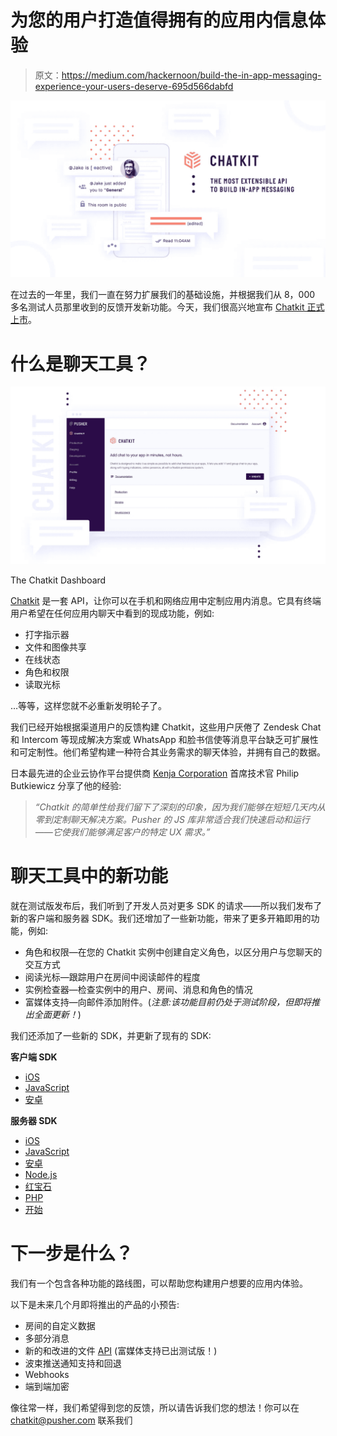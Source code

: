 # 为您的用户打造值得拥有的应用内信息体验

> 原文：<https://medium.com/hackernoon/build-the-in-app-messaging-experience-your-users-deserve-695d566dabfd>

![](img/9a6a50fbf8ef80c9f27b803748029f2b.png)

在过去的一年里，我们一直在努力扩展我们的基础设施，并根据我们从 8，000 多名测试人员那里收到的反馈开发新功能。今天，我们很高兴地宣布 [Chatkit 正式上市](http://pusher.com/chatkit)。

# 什么是聊天工具？

![](img/dd36cc38b618b1f0e52456bc95db09db.png)

The Chatkit Dashboard

[Chatkit](https://hackernoon.com/tagged/chatkit) 是一套 API，让你可以在手机和网络应用中定制应用内消息。它具有终端用户希望在任何应用内聊天中看到的现成功能，例如:

*   打字指示器
*   文件和图像共享
*   在线状态
*   角色和权限
*   读取光标

…等等，这样您就不必重新发明轮子了。

我们已经开始根据渠道用户的反馈构建 Chatkit，这些用户厌倦了 Zendesk Chat 和 Intercom 等现成解决方案或 WhatsApp 和脸书信使等消息平台缺乏可扩展性和可定制性。他们希望构建一种符合其业务需求的聊天体验，并拥有自己的数据。

日本最先进的企业云协作平台提供商 [Kenja Corporation](https://www.kenja.com/) 首席技术官 Philip Butkiewicz 分享了他的经验:

> *“Chatkit 的简单性给我们留下了深刻的印象，因为我们能够在短短几天内从零到定制聊天解决方案。Pusher 的 JS 库非常适合我们快速启动和运行——它使我们能够满足客户的特定 UX 需求。”*

# 聊天工具中的新功能

就在测试版发布后，我们听到了开发人员对更多 SDK 的请求——所以我们发布了新的客户端和服务器 SDK。我们还增加了一些新功能，带来了更多开箱即用的功能，例如:

*   角色和权限—在您的 Chatkit 实例中创建自定义角色，以区分用户与您聊天的交互方式
*   阅读光标—跟踪用户在房间中阅读邮件的程度
*   实例检查器—检查实例中的用户、房间、消息和角色的情况
*   富媒体支持—向邮件添加附件。(*注意:该功能目前仍处于测试阶段，但即将推出全面更新！*)

我们还添加了一些新的 SDK，并更新了现有的 SDK:

**客户端 SDK**

*   [iOS](https://docs.pusher.com/chatkit/reference/swift)
*   [JavaScript](https://docs.pusher.com/chatkit/reference/javascript)
*   [安卓](https://docs.pusher.com/chatkit/reference/android)

**服务器 SDK**

*   [iOS](https://docs.pusher.com/chatkit/reference/swift)
*   [JavaScript](https://docs.pusher.com/chatkit/reference/javascript)
*   [安卓](https://docs.pusher.com/chatkit/reference/android)
*   [Node.js](https://docs.pusher.com/chatkit/reference/server-node)
*   [红宝石](https://docs.pusher.com/chatkit/reference/server-ruby)
*   [PHP](https://docs.pusher.com/chatkit/reference/server-php)
*   [开始](https://docs.pusher.com/chatkit/reference/server-go)

# 下一步是什么？

我们有一个包含各种功能的路线图，可以帮助您构建用户想要的应用内体验。

以下是未来几个月即将推出的产品的小预告:

*   房间的自定义数据
*   多部分消息
*   新的和改进的文件 [API](https://hackernoon.com/tagged/api) (富媒体支持已出测试版！)
*   波束推送通知支持和回退
*   Webhooks
*   端到端加密

像往常一样，我们希望得到您的反馈，所以请告诉我们您的想法！你可以在 chatkit@pusher.com 联系我们